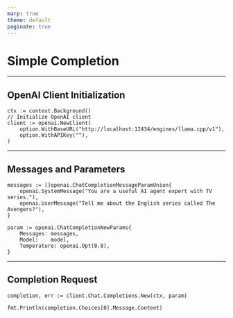 ```yaml
---
marp: true
theme: default
paginate: true
---
```

# Simple Completion

---
## OpenAI Client Initialization

```golang
ctx := context.Background()
// Initialize OpenAI client
client := openai.NewClient(
    option.WithBaseURL("http://localhost:12434/engines/llama.cpp/v1"),
    option.WithAPIKey(""),
)
```

---

## Messages and Parameters

```golang
messages := []openai.ChatCompletionMessageParamUnion{
    openai.SystemMessage("You are a useful AI agent expert with TV series."),
    openai.UserMessage("Tell me about the English series called The Avengers?"),
}

param := openai.ChatCompletionNewParams{
    Messages: messages,
    Model:    model,
    Temperature: openai.Opt(0.8),
}
```

---

## Completion Request

```golang
completion, err := client.Chat.Completions.New(ctx, param)

fmt.Println(completion.Choices[0].Message.Content)
```
